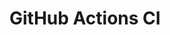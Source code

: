 # GitHub Actions CI














































































































































































































































































































































































